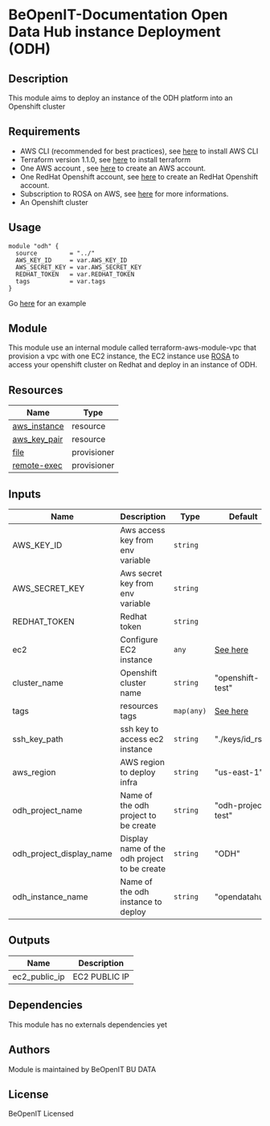 # BeOpenIT-Documentation Open Data Hub instance Deployment (ODH)
## Description

This module aims to deploy an instance of the ODH platform into an Openshift cluster

## Requirements

- AWS CLI (recommended for best practices), see [here](https://docs.aws.amazon.com/cli/latest/userguide/install-cliv2.html) to install AWS CLI
- Terraform version 1.1.0, see [here](https://learn.hashicorp.com/tutorials/terraform/install-cli) to install terraform
- One AWS account , see [here](https://aws.amazon.com/fr/premiumsupport/knowledge-center/create-and-activate-aws-account/) to create an AWS account.
- One RedHat Openshift account, see [here](https://sso.redhat.com/auth/realms/redhat-external/protocol/openid-connect/registrations?client_id=https%3A%2F%2Fwww.redhat.com%2Fwapps%2Fugc-oidc&redirect_uri=https%3A%2F%2Fwww.redhat.com%2Fwapps%2Fugc%2Fprotected%2Faccount.html&response_type=code&scope=openid) to create an RedHat Openshift account.
- Subscription to ROSA on AWS, see [here](https://aws.amazon.com/fr/rosa/) for more informations.
- An Openshift cluster 

## Usage 
```hcl
module "odh" {
  source         = "../"
  AWS_KEY_ID     = var.AWS_KEY_ID
  AWS_SECRET_KEY = var.AWS_SECRET_KEY
  REDHAT_TOKEN   = var.REDHAT_TOKEN
  tags           = var.tags
}
```
Go [here](example/variables.tf) for an example

## Module
This module use an internal module called terraform-aws-module-vpc that provision a vpc with one EC2 instance, the EC2 instance use [ROSA](https://aws.amazon.com/fr/rosa/) to access your openshift cluster on Redhat and deploy in an instance of ODH.

## Resources 
| Name | Type | 
|-------------|-----------------------|
|[aws_instance](https://registry.terraform.io/providers/hashicorp/aws/latest/docs/resources/Instance)| resource |
|[aws_key_pair](https://registry.terraform.io/providers/hashicorp/aws/latest/docs/resources/key_pair)| resource |
|[file](https://www.terraform.io/docs/language/resources/provisioners/file.html) | provisioner |
|[remote-exec](https://www.terraform.io/docs/language/resources/provisioners/remote-exec.html) | provisioner |


## Inputs
| Name        | Description           | Type | Default | Required |
|-------------|-----------------------|------|---------|----------|
|AWS_KEY_ID   | Aws access key from env variable | ``string`` | | yes |
|AWS_SECRET_KEY | Aws secret key from env variable | ``string`` | | yes |
|REDHAT_TOKEN | Redhat token | ``string`` | | yes |
|ec2 | Configure EC2 instance | ``any`` | [See here](./variables.tf) | no |
|cluster_name | Openshift cluster name | ``string`` | "openshift-test" | no |
|tags | resources tags | ``map(any)`` | [See here](./variables.tf) | no |
|ssh_key_path | ssh key to access ec2 instance | ``string`` | "./keys/id_rsa" | no |
|aws_region | AWS region to deploy infra | ``string`` | "us-east-1" | no |
|odh_project_name | Name of the odh project to be create | ``string`` | "odh-project-test" | no |
|odh_project_display_name | Display name of the odh project to be create | ``string`` | "ODH" | no |
|odh_instance_name | Name of the odh instance to deploy | ``string`` | "opendatahub" | no |

## Outputs
| Name         | Description           |
|--------------|-----------------------|
|ec2_public_ip | EC2 PUBLIC IP         |


## Dependencies
This module has no externals dependencies yet

## Authors
Module is maintained by BeOpenIT BU DATA 

## License
BeOpenIT Licensed